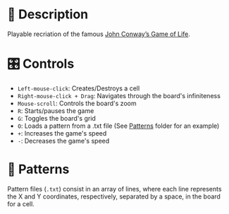 <h1>📜 Description</h1>

Playable recriation of the famous [John Conway’s Game of Life](https://playgameoflife.com/info).



<h1>🎛 Controls</h1>

- `Left-mouse-click`: Creates/Destroys a cell
- `Right-mouse-click + Drag`: Navigates through the board's infiniteness
- `Mouse-scroll`: Controls the board's zoom
- `R`: Starts/pauses the game
- `G`: Toggles the board's grid
- `O`: Loads a pattern from a .txt file (See [Patterns](Patterns) folder for an example)
- `+`: Increases the game's speed
- `-`: Decreases the game's speed



<h1>🦠 Patterns</h1>

Pattern files (`.txt`) consist in an array of lines, where each line represents the X and Y coordinates, respectively, separated by a space, in the board for a cell.